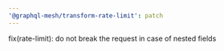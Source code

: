 ```yaml
---
'@graphql-mesh/transform-rate-limit': patch
---
```


fix(rate-limit): do not break the request in case of nested fields
